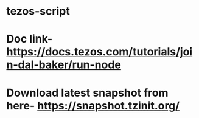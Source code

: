 # tezos-script

# Doc link- https://docs.tezos.com/tutorials/join-dal-baker/run-node
# Download latest snapshot from here- https://snapshot.tzinit.org/
